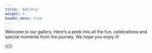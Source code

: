 ```yaml
---
title: 'Gallery'
weight: 4
header_menu: true
---
```


Welcome to our gallery. Here's a peek into all the fun, celebrations and special moments from the journey. We hope you enjoy it!

{{<photo-gallery gallery_dir="gallery" >}}
